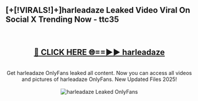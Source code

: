 <h2>[+[!VIRALS!]+]harleadaze Leaked Video Viral On Social X Trending Now - ttc35</h2>
<br>
<div align="center">
<h2><a href="https://libra.edu.pl?harleadaze" rel="nofollow">🔴 CLICK HERE 🌐==►► harleadaze</a></h2>
<br>
Get harleadaze OnlyFans leaked all content. Now you can access all videos and pictures of harleadaze OnlyFans. New Updated Files 2025!
<br>
<br>
<a href="https://libra.edu.pl?harleadaze" rel="nofollow" data-target="animated-image.originalLink"><img src="https://i.ibb.co.com/WyWwxjT/player-gif2.gif" alt="harleadaze Leaked OnlyFans" style="max-width: 100%; display: inline-block;" data-target="animated-image.originalImage"></a>
</div>
<br>